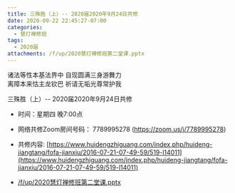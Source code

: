 ```yaml
---
title: 三殊胜（上）-- 2020届2020年9月24日共修
date: 2020-09-22 22:45:27-07:00
categories:
  - 慧灯禅修班
tags:
  - 2020届
attachments: /f/up/2020慧灯禅修班第二堂课.pptx
---
```

诸法等性本基法界中 自现圆满三身游舞力  
离障本来怙主龙钦巴 祈请无垢光尊常护我  

三殊胜（上）-- 2020届2020年9月24日共修

* 时间：星期四 晚7:00点

* 网络共修Zoom房间号码： 7789995278 (<https://zoom.us/j/7789995278>)

* 共修内容:  [https://www.huidengzhiguang.com/index.php/huideng-jiangtang/fofa-jianxiu/2016-07-21-07-49-59/519-l14011](https://www.huidengzhiguang.com/index.php/huideng-jiangtang/fofa-jianxiu/2016-07-21-07-49-59/519-l14011)

* [/f/up/2020慧灯禅修班第二堂课.pptx](http://huidengchanxiu.net/hdv/f/up/2020慧灯禅修班第二堂课.pptx)
